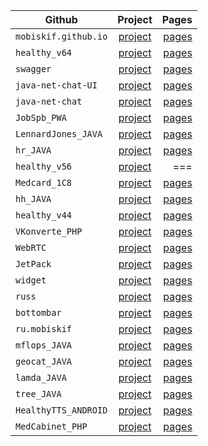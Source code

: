 | Github        | Project       | Pages |
| ------------- |:-------------:| -----:|
|`mobiskif.github.io`|[project](https://github.com/mobiskif/mobiskif.github.io)|[pages](https://mobiskif.github.io/)|
|`healthy_v64`|[project](https://github.com/mobiskif/healthy_v64)|[pages](https://mobiskif.github.io/healthy_v64/)|
|`swagger`|[project](https://github.com/mobiskif/swagger)|[pages](https://mobiskif.github.io/swagger/)|
|`java-net-chat-UI`|[project](https://github.com/mobiskif/java-net-chat-UI)|[pages](https://mobiskif.github.io/java-net-chat-UI/)|
|`java-net-chat`|[project](https://github.com/mobiskif/java-net-chat)|[pages](https://mobiskif.github.io/java-net-chat/)|
|`JobSpb_PWA`|[project](https://github.com/mobiskif/JobSpb_PWA)|[pages](https://mobiskif.github.io/JobSpb_PWA/)|
|`LennardJones_JAVA`|[project](https://github.com/mobiskif/LennardJones_JAVA)|[pages](https://mobiskif.github.io/LennardJones_JAVA/)|
|`hr_JAVA`|[project](https://github.com/mobiskif/hr_JAVA)|[pages](https://mobiskif.github.io/hr_JAVA/)|
|`healthy_v56`|[project](https://github.com/mobiskif/healthy_v56)|===|
|`Medcard_1C8`|[project](https://github.com/mobiskif/Medcard_1C8)|[pages](https://mobiskif.github.io/Medcard_1C8/)|
|`hh_JAVA`|[project](https://github.com/mobiskif/hh_JAVA)|[pages](https://mobiskif.github.io/hh_JAVA/)|
|`healthy_v44`|[project](https://github.com/mobiskif/healthy_v44)|[pages](https://mobiskif.github.io/healthy_v44/)|
|`VKonverte_PHP`|[project](https://github.com/mobiskif/VKonverte_PHP)|[pages](https://mobiskif.github.io/VKonverte_PHP/)|
|`WebRTC`|[project](https://github.com/mobiskif/WebRTC)|[pages](https://mobiskif.github.io/WebRTC/)|
|`JetPack`|[project](https://github.com/mobiskif/JetPack)|[pages](https://mobiskif.github.io/JetPack/)|
|`widget`|[project](https://github.com/mobiskif/widget)|[pages](https://mobiskif.github.io/widget/)|
|`russ`|[project](https://github.com/mobiskif/russ)|[pages](https://mobiskif.github.io/russ/)|
|`bottombar`|[project](https://github.com/mobiskif/bottombar)|[pages](https://mobiskif.github.io/bottombar/)|
|`ru.mobiskif`|[project](https://github.com/mobiskif/ru.mobiskif)|[pages](https://mobiskif.github.io/ru.mobiskif/)|
|`mflops_JAVA`|[project](https://github.com/mobiskif/mflops_JAVA)|[pages](https://mobiskif.github.io/mflops_JAVA/)|
|`geocat_JAVA`|[project](https://github.com/mobiskif/geocat_JAVA)|[pages](https://mobiskif.github.io/geocat_JAVA/)|
|`lamda_JAVA`|[project](https://github.com/mobiskif/lamda_JAVA)|[pages](https://mobiskif.github.io/lamda_JAVA/)|
|`tree_JAVA`|[project](https://github.com/mobiskif/tree_JAVA)|[pages](https://mobiskif.github.io/tree_JAVA/)|
|`HealthyTTS_ANDROID`|[project](https://github.com/mobiskif/HealthyTTS_ANDROID)|[pages](https://mobiskif.github.io/HealthyTTS_ANDROID/)|
|`MedCabinet_PHP`|[project](https://github.com/mobiskif/MedCabinet_PHP)|[pages](https://mobiskif.github.io/MedCabinet_PHP/)|


<!--
# Проекты

### Работа в СПб (PWA)
<img src="https://github.com/mobiskif/JobSpb_PWA/raw/master/2.png" width="50%" />

[Репозиторий на Git Hub](https://github.com/mobiskif/JobSpb_PWA)

[Приложение на Github Pages](https://mobiskif.github.io/JobSpb_PWA)
<br/>
<br/>

### Запись к врачу по ОМС в Санкт-Петербурге (Android)
<img src="https://github.com/mobiskif/Healthy_ANDROID/raw/master/1.png" width="50%" />

[Страница приложения](https://mobiskif.github.io/healthy_v64)

[Репозиторий](https://github.com/mobiskif/healthy_v44)

[Приложение на Google Play](https://play.google.com/store/search?q=mobiskif)

[apk](https://github.com/mobiskif/rev65/raw/master/app/release/app-release.apk)
-->

<!--
```markdown
Syntax highlighted code block

# Header 1
## Header 2
### Header 3

- Bulleted
- List

1. Numbered
2. List

**Bold** and _Italic_ and `Code` text

[Link](url) and ![Image](src)
```
-->

<!--
<br/>

[editor](https://github.com/mobiskif/mobiskif.github.io/edit/master/README.md)
-->
